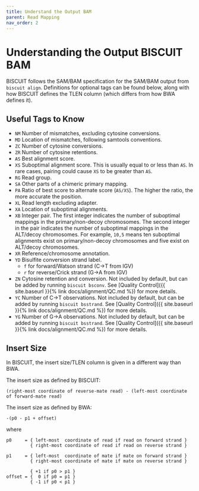 ```yaml
---
title: Understand the Output BAM
parent: Read Mapping
nav_order: 2
---
```


# Understanding the Output BISCUIT BAM

BISCUIT follows the SAM/BAM specification for the SAM/BAM output from `biscuit align`. Definitions for optional tags can
be found below, along with how BISCUIT defines the TLEN column (which differs from how BWA defines it).

## Useful Tags to Know

  - `NM` Number of mismatches, excluding cytosine conversions.
  - `MD` Location of mismatches, following samtools conventions.
  - `ZC` Number of cytosine conversions.
  - `ZR` Number of cytosine retentions.
  - `AS` Best alignment score.
  - `XS` Suboptimal alignment score. This is usually equal to or less than `AS`.  In rare cases, pairing could cause
  `XS` to be greater than `AS`.
  - `RG` Read group.
  - `SA` Other parts of a chimeric primary mapping.
  - `PA` Ratio of best score to alternate score (`AS/XS`). The higher the ratio, the more accurate the position.
  - `XL` Read length excluding adapter.
  - `XA` Location of suboptimal alignments.
  - `XB` Integer pair. The first integer indicates the number of suboptimal mappings in the primary/non-decoy
  chromosomes. The second integer in the pair indicates the number of suboptimal mappings in the ALT/decoy chromosomes.
  For example, `10,5` means ten suboptimal alignments exist on primary/non-decoy chromosomes and five exist on ALT/decoy
  chromosomes.
  - `XR` Reference/chromosome annotation.
  - `YD` Bisulfite conversion strand label.
    - `f` for forward/Watson strand (C&#8594;T from IGV)
    - `r` for reverse/Crick strand (G&#8594;A from IGV)
  - `ZN` Cytosine retention and conversion. Not included by default, but can be added by running `biscuit bsconv`. See
  [Quality Control]({{ site.baseurl }}{% link docs/alignment/QC.md %}) for more details.
  - `YC` Number of C&#8594;T observations. Not included by default, but can be added by running `biscuit bsstrand`. See
  [Quality Control]({{ site.baseurl }}{% link docs/alignment/QC.md %}) for more details.
  - `YG` Number of G&#8594;A observations. Not included by default, but can be added by running `biscuit bsstrand`. See
  [Quality Control]({{ site.baseurl }}{% link docs/alignment/QC.md %}) for more details.

## Insert Size

In BISCUIT, the insert size/TLEN column is given in a different way than BWA.

The insert size as defined by BISCUIT:
```
(right-most coordinate of reverse-mate read) - (left-most coordinate of forward-mate read)
```

The insert size as defined by BWA:
```
-(p0 - p1 + offset)
```
where
```
p0     = { left-most  coordinate of read if read on forward strand }
         { right-most coordinate of read if read on reverse strand }

p1     = { left-most  coordinate of mate if mate on forward strand }
         { right-most coordinate of mate if mate on reverse strand }

         { +1 if p0 > p1 }
offset = {  0 if p0 = p1 }
         { -1 if p0 < p1 }
```
